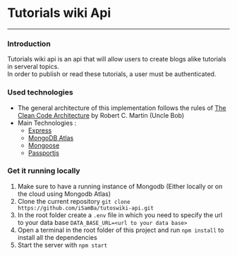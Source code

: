 # Tutorials wiki Api 
---

### Introduction
Tutorials wiki api is an api that will allow users to create blogs alike tutorials in serveral topics.<br>
In order to publish or read these tutorials, a user must be authenticated.<br>

### Used technologies
+ The general architecture of this implementation follows the rules of [The Clean Code Architecture](https://blog.cleancoder.com/uncle-bob/2012/08/13/the-clean-architecture.html) by Robert C. Martin (Uncle Bob) 
+ Main Technologies :
  + [Express](http://expressjs.com/)
  + [MongoDB Atlas](https://www.mongodb.com/cloud)
  + [Mongoose](https://mongoosejs.com/)
  + [Passportjs](http://www.passportjs.org/)


### Get it running locally
1. Make sure to have a running instance of Mongodb (Either locally or on the cloud using Mongodb Atlas)
2. Clone the current repository `git clone https://github.com/iSamBa/tutoswiki-api.git`
3. In the root folder create a `.env` file in which you need to specify the url to your data base `DATA_BASE_URL=<url to your data base>` 
4. Open a terminal in the root folder of this project and run `npm install` to install all the dependencies
5. Start the server with `npm start`

